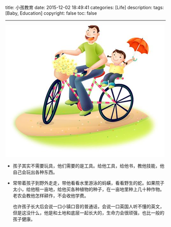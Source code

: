 title: 小孩教育
date: 2015-12-02 18:49:41
categories: [Life]
description:
tags: [Baby, Education]
copyright: false
toc: false

---

![](https://raw.githubusercontent.com/sunblognuke/resources/master/hexo/children.jpg)

- 孩子其实不需要玩具，他们需要的是工具。给他工具，给他书，教他技能，他自己会玩出各种东西。

- 常带着孩子到野外走走，带他看看水里游泳的蚂蟥，看看野生的蛇。如果院子太小，给他租一亩地，给他买各种植物的种子，在一亩地里种上几十种作物。老农会教他怎样耕作，不会收他学费。

	也许孩子长大后会说一口小镇口音的普通话，会说一口英国人听不懂的英文，但是这没什么，他是和土地和底层一起长大的，生命力会很顽强，也比一般的孩子健康。
